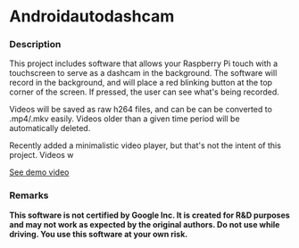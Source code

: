 # Androidautodashcam


### Description
This project includes software that allows your Raspberry Pi touch with a touchscreen to serve as a dashcam in the background. The software will record in the background, and will place a red blinking button at the top corner of the screen. If pressed, the user can see what's being recorded.

Videos will be saved as raw h264 files, and can be can be converted to .mp4/.mkv easily. Videos older than a given time period will be automatically deleted.

Recently added a minimalistic video player, but that's not the intent of this project. Videos w

[See demo video](https://www.youtube.com/watch?v=k9tKRqIkQs8)

### Remarks
**This software is not certified by Google Inc. It is created for R&D purposes and may not work as expected by the original authors. Do not use while driving. You use this software at your own risk.**
